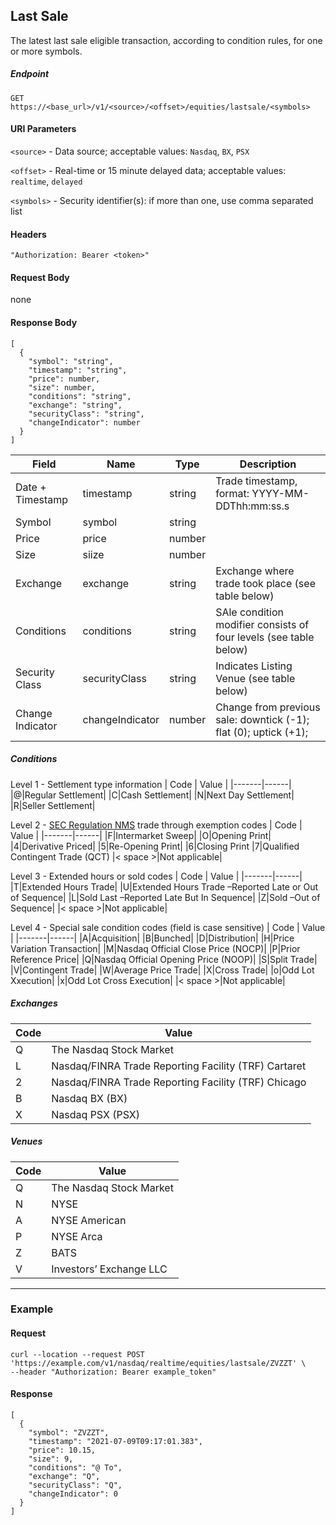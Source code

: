 ## Last Sale

The latest last sale eligible transaction, according to condition rules, for one or more symbols.

##### Endpoint

`GET` `https://<base_url>/v1/<source>/<offset>/equities/lastsale/<symbols>`

#### URI Parameters

`<source>` - Data source; acceptable values: `Nasdaq`, `BX`, `PSX`

`<offset>` - Real-time or 15 minute delayed data; acceptable values: `realtime`, `delayed`

`<symbols>` - Security identifier(s): if more than one, use comma separated list

#### Headers

`"Authorization: Bearer <token>"`

#### Request Body

none

#### Response Body

```
[
  {
    "symbol": "string",
    "timestamp": "string",
    "price": number,
    "size": number,
    "conditions": "string",
    "exchange": "string",
    "securityClass": "string",
    "changeIndicator": number
  }
]
```

| Field | Name | Type | Description |
|-------|------|------|-------------|
| Date + Timestamp | timestamp  | string  | Trade timestamp, format: YYYY-MM-DDThh:mm:ss.s |
| Symbol| symbol| string  ||
| Price| price| number  ||
| Size| siize| number ||
| Exchange| exchange| string  | Exchange where trade took place (see table below)|
| Conditions| conditions | string  | SAle condition modifier consists of four levels  (see table below)|
| Security Class| securityClass| string  |Indicates Listing Venue (see table below)|
| Change Indicator| changeIndicator| number  | Change from previous sale: downtick (-1); flat (0); uptick (+1); |

##### Conditions

Level 1 - Settlement type information
| Code | Value |
|-------|------|
|@|Regular Settlement|
|C|Cash Settlement|
|N|Next Day Settlement|
|R|Seller Settlement|

Level 2 - [SEC Regulation NMS](http://www.nasdaqtrader.com/Trader.aspx?id=RegNMS) trade through exemption codes
| Code | Value |
|-------|------|
|F|Intermarket Sweep|
|O|Opening Print|
|4|Derivative Priced|
|5|Re-Opening Print|
|6|Closing Print
|7|Qualified Contingent Trade (QCT)
|< space >|Not applicable|

Level 3 - Extended hours or sold codes
| Code | Value |
|-------|------|
|T|Extended Hours Trade|
|U|Extended Hours Trade –Reported Late or Out of Sequence|
|L|Sold Last –Reported Late But In Sequence|
|Z|Sold –Out of Sequence|
|< space >|Not applicable|

Level 4 - Special sale condition codes (field is case sensitive)
| Code | Value |
|-------|------|
|A|Acquisition|
|B|Bunched|
|D|Distribution|
|H|Price Variation Transaction|
|M|Nasdaq Official Close Price (NOCP)|
|P|Prior Reference Price|
|Q|Nasdaq Official Opening Price (NOOP)|
|S|Split Trade|
|V|Contingent Trade|
|W|Average Price Trade|
|X|Cross Trade|
|o|Odd Lot Xxecution|
|x|Odd Lot Cross Execution|
|< space >|Not applicable|

##### Exchanges

| Code | Value |
|-------|------|
|Q|The Nasdaq Stock Market|
|L|Nasdaq/FINRA Trade Reporting Facility (TRF) Cartaret|
|2|Nasdaq/FINRA Trade Reporting Facility (TRF) Chicago|
|B|Nasdaq BX (BX)|
|X|Nasdaq PSX (PSX)|

##### Venues

| Code | Value |
|-------|------|
|Q|The Nasdaq Stock Market|
|N|NYSE|
|A|NYSE American|
|P|NYSE Arca|
|Z|BATS|
|V|Investors’ Exchange LLC|


---


### Example

#### Request

```
curl --location --request POST 'https://example.com/v1/nasdaq/realtime/equities/lastsale/ZVZZT' \
--header "Authorization: Bearer example_token"
```

#### Response

```
[
  {
    "symbol": "ZVZZT",
    "timestamp": "2021-07-09T09:17:01.383",
    "price": 10.15,
    "size": 9,
    "conditions": "@ To",
    "exchange": "Q",
    "securityClass": "Q",
    "changeIndicator": 0
  }
]
```
